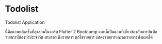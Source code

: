 # Todolist
Todolist Application

นี่คือแอพพลิเคชั่นที่ลุงสอนในคอร์ส Flutter 2 Bootcamp แอพนี้เป็นแอพที่เกี่ยวข้องกับการบันทึกรายการที่ต้องทำประจำวัน สามารถเพิ่มรายการ แก้ไขรายการ แสดงรายการและลบรายการทั้งหมดได้
